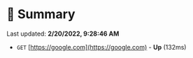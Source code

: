 # 📖 Summary
Last updated: **2/20/2022, 9:28:46 AM**

- `GET` [https://google.com](https://google.com) - **Up** (132ms)
